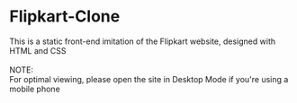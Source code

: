# Flipkart-Clone
This is a static front-end imitation of the Flipkart website, designed with HTML and CSS
<br><br>
NOTE:
<br>
For optimal viewing, please open the site in Desktop Mode if you're using a mobile phone
